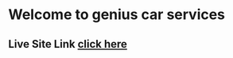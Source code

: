 # Welcome to genius car services

## Live Site Link [click here](https://genius-car-services-9bb97.web.app/)
